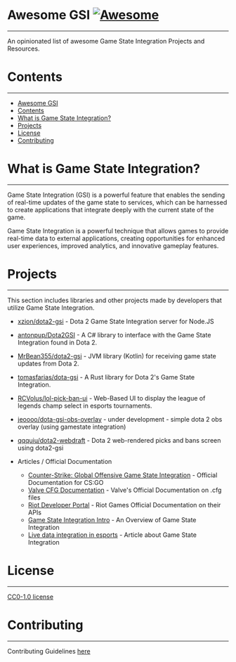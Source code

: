 # Awesome GSI [![Awesome](https://cdn.rawgit.com/sindresorhus/awesome/d7305f38d29fed78fa85652e3a63e154dd8e8829/media/badge.svg)](https://github.com/sindresorhus/awesome)
---
An opinionated list of awesome Game State Integration Projects and Resources.

# Contents
---
- [Awesome GSI ](#awesome-gsi-)
- [Contents](#contents)
- [What is Game State Integration?](#what-is-game-state-integration)
- [Projects](#projects)
- [License](#license)
- [Contributing](#contributing)

# What is Game State Integration?
---
Game State Integration (GSI) is a powerful feature that enables the sending of real-time updates of the game state to services, which can be harnessed to create applications that integrate deeply with the current state of the game.

Game State Integration is a powerful technique that allows games to provide real-time data to external applications, creating opportunities for enhanced user experiences, improved analytics, and innovative gameplay features. 



# Projects
---
This section includes libraries and other projects made by developers that utilize Game State Integration.

  - [xzion/dota2-gsi](https://github.com/xzion/dota2-gsi) - Dota 2 Game State Integration server for Node.JS
  - [antonpup/Dota2GSI](https://github.com/antonpup/Dota2GSI) - A C# library to interface with the Game State Integration found in Dota 2.
  - [MrBean355/dota2-gsi](https://github.com/MrBean355/dota2-gsi) - JVM library (Kotlin) for receiving game state updates from Dota 2.
  - [tomasfarias/dota-gsi](https://github.com/tomasfarias/dota-gsi) - A Rust library for Dota 2's Game State Integration.
  - [RCVolus/lol-pick-ban-ui](https://github.com/RCVolus/lol-pick-ban-ui) - Web-Based UI to display the league of legends champ select in esports tournaments.
  - [jeoooo/dota-gsi-obs-overlay](https://github.com/jeoooo/dota-gsi-obs-overlay) - under development - simple dota 2 obs overlay (using gamestate integration)
  - [qqquiu/dota2-webdraft](https://github.com/qqquiu/dota2-webdraft) - Dota 2 web-rendered picks and bans screen using dota2-gsi




- Articles / Official Documentation
  - [Counter-Strike: Global Offensive Game State Integration](https://developer.valvesoftware.com/wiki/Counter-Strike:_Global_Offensive_Game_State_Integration) - Official Documentation for CS:GO
  - [Valve CFG Documentation](https://developer.valvesoftware.com/wiki/CFG) - Valve's Official Documentation on .cfg files
  - [Riot Developer Portal](https://developer.riotgames.com/) - Riot Games Official Documentation on their APIs
  - [Game State Integration Intro](https://auo.nu/posts/game-state-integration-intro/) - An Overview of Game State Integration
  - [Live data integration in esports](https://blog.geertverhoeff.com/2021/02/22/live-data-integration-in-esports/) - Article about Game State Integration


# License
---
[CC0-1.0 license](https://github.com/jeoooo/awesome-gsi/blob/main/LICENSE)

# Contributing
---
Contributing Guidelines [here](https://github.com/jeoooo/awesome-gsi/blob/main/CONTRIBUTING.md)



